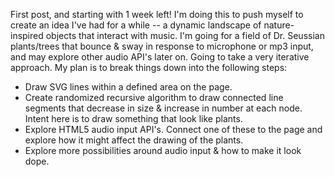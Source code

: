 First post, and starting with 1 week left! I'm doing this to push myself to create an idea I've had for a while -- a dynamic landscape of nature-inspired objects that interact with music. I'm going for a field of Dr. Seussian plants/trees that bounce & sway in response to microphone or mp3 input, and may explore other audio API's later on. Going to take a very iterative approach. My plan is to break things down into the following steps:

- Draw SVG lines within a defined area on the page.
- Create randomized recursive algorithm to draw connected line segments that decrease in size & increase in number at each node. Intent here is to draw something that look like plants.
- Explore HTML5 audio input API's. Connect one of these to the page and explore how it might affect the drawing of the plants.
- Explore more possibilities around audio input & how to make it look dope.